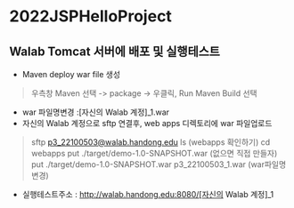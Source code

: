 # 2022JSPHelloProject

## Walab Tomcat 서버에 배포 및 실행테스트

- Maven deploy war file 생성
> 우측창 Maven 선택 -> package -> 우클릭, Run Maven Build 선택

- war 파일명변경 :[자신의 Walab 계정]_1.war
- 자신의 Walab 계정으로 sftp 연결후, web apps 디렉토리에 war 파일업로드
> sftp p3_22100503@walab.handong.edu
> ls (webapps 확인하기)
> cd webapps
> put ./target/demo-1.0-SNAPSHOT.war (없으면 직접 만들자) 
> put ./target/demo-1.0-SNAPSHOT.war p3_22100503_1.war (war파일명 변경) 

- 실행테스트주소 : http://walab.handong.edu:8080/[자신의 Walab 계정]_1
